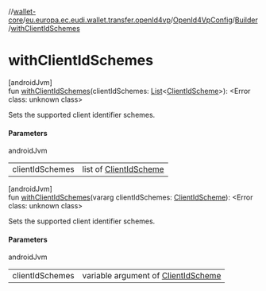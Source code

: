 //[wallet-core](../../../../index.md)/[eu.europa.ec.eudi.wallet.transfer.openId4vp](../../index.md)/[OpenId4VpConfig](../index.md)/[Builder](index.md)/[withClientIdSchemes](with-client-id-schemes.md)

# withClientIdSchemes

[androidJvm]\
fun [withClientIdSchemes](with-client-id-schemes.md)(clientIdSchemes: [List](https://kotlinlang.org/api/latest/jvm/stdlib/kotlin-stdlib/kotlin.collections/-list/index.html)&lt;[ClientIdScheme](../../-client-id-scheme/index.md)&gt;): &lt;Error class: unknown class&gt;

Sets the supported client identifier schemes.

#### Parameters

androidJvm

| | |
|---|---|
| clientIdSchemes | list of [ClientIdScheme](../../-client-id-scheme/index.md) |

[androidJvm]\
fun [withClientIdSchemes](with-client-id-schemes.md)(vararg clientIdSchemes: [ClientIdScheme](../../-client-id-scheme/index.md)): &lt;Error class: unknown class&gt;

Sets the supported client identifier schemes.

#### Parameters

androidJvm

| | |
|---|---|
| clientIdSchemes | variable argument of [ClientIdScheme](../../-client-id-scheme/index.md) |
